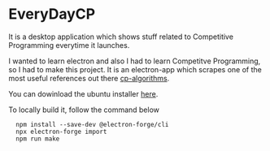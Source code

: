 # EveryDayCP
It is a desktop application which shows stuff related to Competitive Programming everytime it launches. 

I wanted to learn electron and also I had to learn Competitve Programming, so I had to make this project. It is an electron-app which scrapes one of the most useful references
out there [cp-algorithms](https://cp-algorithms.com/).

You can dowinload the ubuntu installer [here](https://drive.google.com/drive/folders/1BC9kEFHReBTteaVkMzxNUi_p6OqXp0AN?usp=sharing).

To locally build it, follow the command below
```
  npm install --save-dev @electron-forge/cli
  npx electron-forge import
  npm run make
```
